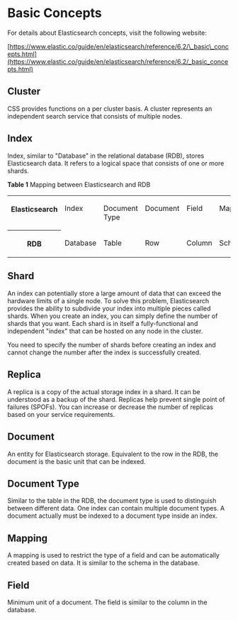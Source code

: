 # Basic Concepts<a name="css_04_0003"></a>

For details about Elasticsearch concepts, visit the following website:

[https://www.elastic.co/guide/en/elasticsearch/reference/6.2/\_basic\_concepts.html](https://www.elastic.co/guide/en/elasticsearch/reference/6.2/_basic_concepts.html)

## Cluster<a name="en-us_topic_0103614115_section1830421944212"></a>

CSS provides functions on a per cluster basis. A cluster represents an independent search service that consists of multiple nodes.

## Index<a name="en-us_topic_0103614115_section19166022134218"></a>

Index, similar to "Database" in the relational database \(RDB\), stores Elasticsearch data. It refers to a logical space that consists of one or more shards.

**Table  1**  Mapping between Elasticsearch and RDB

<a name="en-us_topic_0103614115_table748644118216"></a>
<table><tbody><tr id="en-us_topic_0103614115_row1448718416214"><th class="firstcol" valign="top" width="19%" id="mcps1.2.7.1.1"><p id="en-us_topic_0103614115_p84877416219"><a name="en-us_topic_0103614115_p84877416219"></a><a name="en-us_topic_0103614115_p84877416219"></a>Elasticsearch</p>
</th>
<td class="cellrowborder" valign="top" width="16%" headers="mcps1.2.7.1.1 "><p id="en-us_topic_0103614115_p2048764117216"><a name="en-us_topic_0103614115_p2048764117216"></a><a name="en-us_topic_0103614115_p2048764117216"></a>Index</p>
</td>
<td class="cellrowborder" valign="top" width="17%" headers="mcps1.2.7.1.1 "><p id="en-us_topic_0103614115_p15487184192119"><a name="en-us_topic_0103614115_p15487184192119"></a><a name="en-us_topic_0103614115_p15487184192119"></a>Document Type</p>
</td>
<td class="cellrowborder" valign="top" width="18%" headers="mcps1.2.7.1.1 "><p id="en-us_topic_0103614115_p6487184115215"><a name="en-us_topic_0103614115_p6487184115215"></a><a name="en-us_topic_0103614115_p6487184115215"></a>Document</p>
</td>
<td class="cellrowborder" valign="top" width="14.000000000000002%" headers="mcps1.2.7.1.1 "><p id="en-us_topic_0103614115_p1948719411216"><a name="en-us_topic_0103614115_p1948719411216"></a><a name="en-us_topic_0103614115_p1948719411216"></a>Field</p>
</td>
<td class="cellrowborder" valign="top" width="16%" headers="mcps1.2.7.1.1 "><p id="en-us_topic_0103614115_p5180916821"><a name="en-us_topic_0103614115_p5180916821"></a><a name="en-us_topic_0103614115_p5180916821"></a>Mapping</p>
</td>
</tr>
<tr id="en-us_topic_0103614115_row109591755537"><th class="firstcol" valign="top" width="19%" id="mcps1.2.7.2.1"><p id="en-us_topic_0103614115_p7874502418"><a name="en-us_topic_0103614115_p7874502418"></a><a name="en-us_topic_0103614115_p7874502418"></a>RDB</p>
</th>
<td class="cellrowborder" valign="top" width="16%" headers="mcps1.2.7.2.1 "><p id="en-us_topic_0103614115_p108747011416"><a name="en-us_topic_0103614115_p108747011416"></a><a name="en-us_topic_0103614115_p108747011416"></a>Database</p>
</td>
<td class="cellrowborder" valign="top" width="17%" headers="mcps1.2.7.2.1 "><p id="en-us_topic_0103614115_p198746014410"><a name="en-us_topic_0103614115_p198746014410"></a><a name="en-us_topic_0103614115_p198746014410"></a>Table</p>
</td>
<td class="cellrowborder" valign="top" width="18%" headers="mcps1.2.7.2.1 "><p id="en-us_topic_0103614115_p128741601746"><a name="en-us_topic_0103614115_p128741601746"></a><a name="en-us_topic_0103614115_p128741601746"></a>Row</p>
</td>
<td class="cellrowborder" valign="top" width="14.000000000000002%" headers="mcps1.2.7.2.1 "><p id="en-us_topic_0103614115_p11874120441"><a name="en-us_topic_0103614115_p11874120441"></a><a name="en-us_topic_0103614115_p11874120441"></a>Column</p>
</td>
<td class="cellrowborder" valign="top" width="16%" headers="mcps1.2.7.2.1 "><p id="en-us_topic_0103614115_p0874401749"><a name="en-us_topic_0103614115_p0874401749"></a><a name="en-us_topic_0103614115_p0874401749"></a>Schema</p>
</td>
</tr>
</tbody>
</table>

## Shard<a name="en-us_topic_0103614115_section78422819503"></a>

An index can potentially store a large amount of data that can exceed the hardware limits of a single node. To solve this problem, Elasticsearch provides the ability to subdivide your index into multiple pieces called shards. When you create an index, you can simply define the number of shards that you want. Each shard is in itself a fully-functional and independent "index" that can be hosted on any node in the cluster.

You need to specify the number of shards before creating an index and cannot change the number after the index is successfully created.

## Replica<a name="en-us_topic_0103614115_section1728813145500"></a>

A replica is a copy of the actual storage index in a shard. It can be understood as a backup of the shard. Replicas help prevent single point of failures \(SPOFs\). You can increase or decrease the number of replicas based on your service requirements.

## Document<a name="en-us_topic_0103614115_section95801224500"></a>

An entity for Elasticsearch storage. Equivalent to the row in the RDB, the document is the basic unit that can be indexed.

## Document Type<a name="en-us_topic_0103614115_section05836341509"></a>

Similar to the table in the RDB, the document type is used to distinguish between different data. One index can contain multiple document types. A document actually must be indexed to a document type inside an index.

## Mapping<a name="en-us_topic_0103614115_section6795201915110"></a>

A mapping is used to restrict the type of a field and can be automatically created based on data. It is similar to the schema in the database.

## Field<a name="en-us_topic_0103614115_section155732145251"></a>

Minimum unit of a document. The field is similar to the column in the database.

